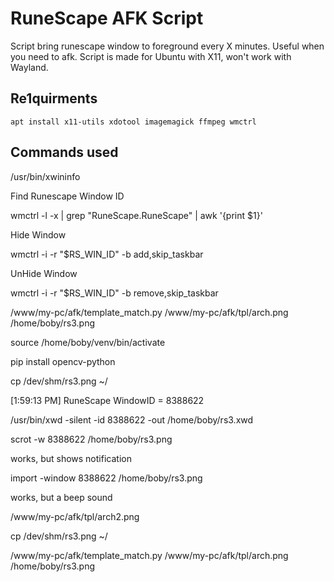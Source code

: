# RuneScape AFK Script

Script bring runescape window to foreground every X minutes. Useful when you need to afk. Script is made for Ubuntu with X11, won't work with Wayland.

## Re1quirments

```
apt install x11-utils xdotool imagemagick ffmpeg wmctrl
```

## Commands used

/usr/bin/xwininfo

Find Runescape Window ID

wmctrl -l -x | grep "RuneScape.RuneScape" | awk '{print $1}'

Hide Window

wmctrl -i -r "$RS_WIN_ID" -b add,skip_taskbar

UnHide Window

wmctrl -i -r "$RS_WIN_ID" -b remove,skip_taskbar


/www/my-pc/afk/template_match.py /www/my-pc/afk/tpl/arch.png /home/boby/rs3.png



source /home/boby/venv/bin/activate

pip install opencv-python

cp /dev/shm/rs3.png ~/

[1:59:13 PM] RuneScape WindowID = 8388622

/usr/bin/xwd -silent -id 8388622 -out /home/boby/rs3.xwd



scrot -w 8388622 /home/boby/rs3.png

works, but shows notification

import -window 8388622 /home/boby/rs3.png  

works, but a beep sound

/www/my-pc/afk/tpl/arch2.png

cp /dev/shm/rs3.png ~/

/www/my-pc/afk/template_match.py /www/my-pc/afk/tpl/arch.png /home/boby/rs3.png

